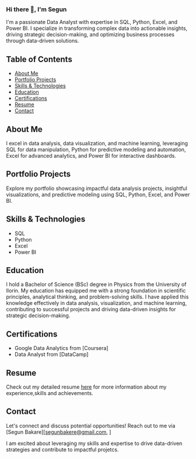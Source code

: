 ### Hi there 👋, I'm Segun
I'm a passionate Data Analyst with expertise in SQL, Python, Excel, and Power BI. I specialize in transforming complex data into actionable insights, driving strategic decision-making, and optimizing business processes through data-driven solutions.

## Table of Contents

- [About Me](#about-me)
- [Portfolio Projects](#portfolio-projects)
- [Skills & Technologies](#skills--technologies)
- [Education](#education)
- [Certifications](#certifications)
- [Resume](#resume)
- [Contact](#contact)

## About Me
I excel in data analysis, data visualization, and machine learning, leveraging SQL for data manipulation, Python for predictive modeling and automation, Excel for advanced analytics, and Power BI for interactive dashboards.

## Portfolio Projects
Explore my portfolio showcasing impactful data analysis projects, insightful visualizations, and predictive modeling using SQL, Python, Excel, and Power BI.

## Skills & Technologies
- SQL
- Python
- Excel
- Power BI

## Education
I hold a Bachelor of Science (BSc) degree in Physics from the University of Ilorin. My education has equipped me with a strong foundation in scientific principles, analytical thinking, and problem-solving skills. I have applied this knowledge effectively in data analysis, visualization, and machine learning, contributing to successful projects and driving data-driven insights for strategic decision-making.

## Certifications
- Google Data Analytics from [Coursera]
- Data Analyst from [DataCamp]

## Resume
Check out my detailed resume [here]() for more information about my experience,skills and achievements.

## Contact
Let's connect and discuss potential opportunities! Reach out to me via [Segun Bakare][segunbakere@gmail.com, ]

I am excited about leveraging my skills and expertise to drive data-driven strategies and contribute to impactful projetcs.
